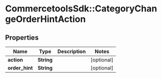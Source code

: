 # CommercetoolsSdk::CategoryChangeOrderHintAction

## Properties
Name | Type | Description | Notes
------------ | ------------- | ------------- | -------------
**action** | **String** |  | [optional] 
**order_hint** | **String** |  | [optional] 

